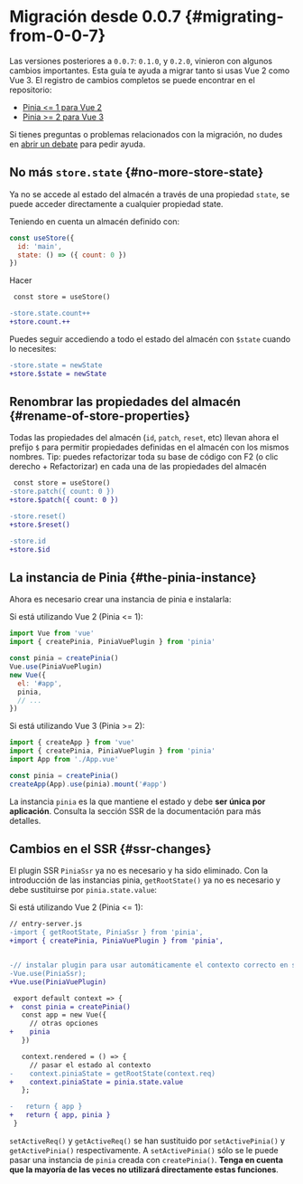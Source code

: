 # Migración desde 0.0.7 {#migrating-from-0-0-7}

Las versiones posteriores a `0.0.7`: `0.1.0`, y `0.2.0`, vinieron con algunos cambios importantes. Esta guía te ayuda a migrar tanto si usas Vue 2 como Vue 3. El registro de cambios completos se puede encontrar en el repositorio:

- [Pinia <= 1 para Vue 2](https://github.com/vuejs/pinia/blob/v1/CHANGELOG.md)
- [Pinia >= 2 para Vue 3](https://github.com/vuejs/pinia/blob/v2/packages/pinia/CHANGELOG.md)

Si tienes preguntas o problemas relacionados con la migración, no dudes en [abrir un debate](https://github.com/vuejs/pinia/discussions/categories/q-a) para pedir ayuda.

## No más `store.state` {#no-more-store-state}

Ya no se accede al estado del almacén a través de una propiedad `state`, se puede acceder directamente a cualquier propiedad state.

Teniendo en cuenta un almacén definido con:

```js
const useStore({
  id: 'main',
  state: () => ({ count: 0 })
})
```

Hacer

```diff
 const store = useStore()

-store.state.count++
+store.count.++
```

Puedes seguir accediendo a todo el estado del almacén con `$state` cuando lo necesites:

```diff
-store.state = newState
+store.$state = newState
```

## Renombrar las propiedades del almacén {#rename-of-store-properties}

Todas las propiedades del almacén (`id`, `patch`, `reset`, etc) llevan ahora el prefijo `$` para permitir propiedades definidas en el almacén con los mismos nombres. Tip: puedes refactorizar toda su base de código con F2 (o clic derecho + Refactorizar) en cada una de las propiedades del almacén

```diff
 const store = useStore()
-store.patch({ count: 0 })
+store.$patch({ count: 0 })

-store.reset()
+store.$reset()

-store.id
+store.$id
```

## La instancia de Pinia {#the-pinia-instance}

Ahora es necesario crear una instancia de pinia e instalarla:

Si está utilizando Vue 2 (Pinia <= 1):

```js
import Vue from 'vue'
import { createPinia, PiniaVuePlugin } from 'pinia'

const pinia = createPinia()
Vue.use(PiniaVuePlugin)
new Vue({
  el: '#app',
  pinia,
  // ...
})
```

Si está utilizando Vue 3 (Pinia >= 2):

```js
import { createApp } from 'vue'
import { createPinia, PiniaVuePlugin } from 'pinia'
import App from './App.vue'

const pinia = createPinia()
createApp(App).use(pinia).mount('#app')
```

La instancia `pinia` es la que mantiene el estado y debe **ser única por aplicación**. Consulta la sección SSR de la documentación para más detalles.

## Cambios en el SSR {#ssr-changes}

El plugin SSR `PiniaSsr` ya no es necesario y ha sido eliminado.
Con la introducción de las instancias pinia, `getRootState()` ya no es necesario y debe sustituirse por `pinia.state.value`:

Si está utilizando Vue 2 (Pinia <= 1):

```diff
// entry-server.js
-import { getRootState, PiniaSsr } from 'pinia',
+import { createPinia, PiniaVuePlugin } from 'pinia',


-// instalar plugin para usar automáticamente el contexto correcto en setup y onServerPrefetch
-Vue.use(PiniaSsr);
+Vue.use(PiniaVuePlugin)

 export default context => {
+  const pinia = createPinia()
   const app = new Vue({
     // otras opciones
+    pinia
   })

   context.rendered = () => {
     // pasar el estado al contexto
-    context.piniaState = getRootState(context.req)
+    context.piniaState = pinia.state.value
   };

-   return { app }
+   return { app, pinia }
 }
```

`setActiveReq()` y `getActiveReq()` se han sustituido por `setActivePinia()` y `getActivePinia()` respectivamente. A `setActivePinia()` sólo se le puede pasar una instancia de `pinia` creada con `createPinia()`. **Tenga en cuenta que la mayoría de las veces no utilizará directamente estas funciones**.
